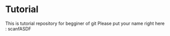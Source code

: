 # Tutorial
This is tutorial repository for begginer of git
Please put your name right here : scanfASDF
